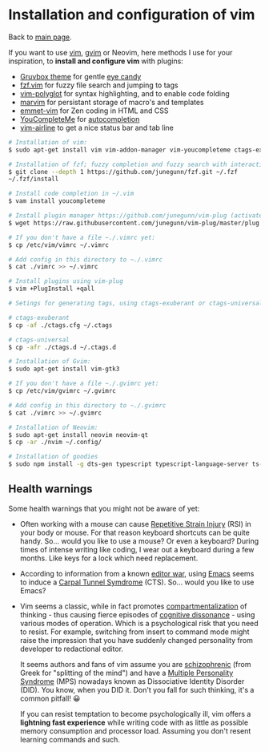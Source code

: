 # Installation and configuration of vim

Back to [main page](../readme.md).

If you want to use [vim](https://en.wikipedia.org/wiki/Vim_(text_editor)), [gvim](https://en.wikipedia.org/wiki/Vim_(text_editor)#Interface) or Neovim, here methods I use for your inspiration, to **install and configure vim** with plugins:

+ [Gruvbox theme](https://github.com/morhetz/gruvbox) for gentle [eye candy](https://en.wikipedia.org/wiki/Eye_Candy_(Visual_appeal))
+ [fzf.vim](https://github.com/junegunn/fzf.vim) for fuzzy file search and jumping to tags
+ [vim-polyglot](https://github.com/othree/yajs.vim) for syntax highlighting, and to enable code folding
+ [marvim](https://github.com/vim-scripts/marvim) for persistant storage of macro's and templates
+ [emmet-vim](https://github.com/mattn/emmet-vim/) for Zen coding in HTML and CSS
+ [YouCompleteMe](https://github.com/ycm-core/YouCompleteMe) for [autocompletion](https://en.wikipedia.org/wiki/Autocomplete)
+ [vim-airline](https://github.com/vim-airline/vim-airline) to get a nice status bar and tab line


```bash
# Installation of vim:
$ sudo apt-get install vim vim-addon-manager vim-youcompleteme ctags-exuberant universal-ctags ripgrep

# Installation of fzf; fuzzy completion and fuzzy search with interactive finder
$ git clone --depth 1 https://github.com/junegunn/fzf.git ~/.fzf
~/.fzf/install

# Install code completion in ~/.vim
$ vam install youcompleteme

# Install plugin manager https://github.com/junegunn/vim-plug (activated in .vimrc)
$ wget https://raw.githubusercontent.com/junegunn/vim-plug/master/plug.vim -O ~/.vim/autoload/plug.vim

# If you don't have a file ~./.vimrc yet:
$ cp /etc/vim/vimrc ~/.vimrc

# Add config in this directory to ~./.vimrc
$ cat ./vimrc >> ~/.vimrc

# Install plugins using vim-plug
$ vim +PlugInstall +qall

# Setings for generating tags, using ctags-exuberant or ctags-universal. More info see [here](../basch-script/tags-file.sh)

# ctags-exuberant
$ cp -af ./ctags.cfg ~/.ctags

# ctags-universal
$ cp -afr ./ctags.d ~/.ctags.d

# Installation of Gvim:
$ sudo apt-get install vim-gtk3

# If you don't have a file ~./.gvimrc yet:
$ cp /etc/vim/gvimrc ~/.gvimrc

# Add config in this directory to ~./.gvimrc
$ cat ./vimrc >> ~/.gvimrc

# Installation of Neovim:
$ sudo apt-get install neovim neovim-qt
$ cp -ar ./nvim ~/.config/

# Installation of goodies
$ sudo npm install -g dts-gen typescript typescript-language-server ts-node

```

## Health warnings

Some health warnings that you might not be aware of yet:

+ Often working with a mouse can cause [Repetitive Strain Injury](https://en.wikipedia.org/wiki/Repetitive_strain_injury) (RSI) in your body or mouse. For that reason keyboard shortcuts can be quite handy. So... would you like to use a mouse? Or even a keyboard? During times of intense writing like coding, I wear out a keyboard during a few months. Like keys for a lock which need replacement.
+ According to information from a known [editor war](https://en..wikipedia.org/wiki/Editor_war), using [Emacs](https://en.wikipedia.org/wiki/Emacs) seems to induce a [Carpal Tunnel Symdrome](https://en.wikipedia.org/wiki/Carpal_tunnel_syndrome) (CTS). So... would you like to use Emacs?
+ Vim seems a classic, while in fact promotes [compartmentalization](https://en.wikipedia.org/wiki/Compartmentalization_(psychology)) of thinking - thus causing fierce episodes of [cognitive dissonance](https://en.wikipedia.org/wiki/Cognitive_dissonance) - using various modes of operation. Which is a psychological risk that you need to resist. For example, switching from insert to command mode might raise the impression that you have suddenly changed personality from developer to redactional editor.

  It seems authors and fans of vim assume you are [schizophrenic](https://en.wikipedia.org/wiki/Schizophrenia) (from Greek for "splitting of the mind") and have a [Multiple Personality Syndrome](https://en.wikipedia.org/wiki/Dissociative_identity_disorder) (MPS) nowadays known as Dissociative Identity Disorder (DID). You know, when you DID it. Don't you fall for such thinking, it's a common pitfall! 😀

  If you can resist temptation to become psychologically ill, vim offers a **lightning fast experience** while writing code with as little as possible memory consumption and processor load. Assuming you don't resent learning commands and such.

[comment]: <> (No comments here)
